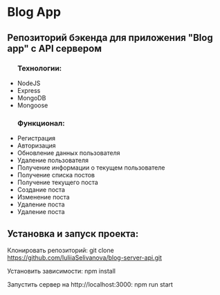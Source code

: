 # Blog App
## Репозиторий бэкенда для приложения "Blog app" с API сервером
<ul>
  <h3>Технологии:</h3>
  <li>NodeJS</li>
  <li>Express</li>
  <li>MongoDB</li>
  <li>Mongoose</li>
</ul>
<ul>
  <h3>Функционал:</h3>
  <li>Регистрация</li>
  <li>Авторизация</li>
  <li>Обновление данных пользователя</li>
  <li>Удаление пользователя</li>
  <li>Получение информации о текущем пользователе</li>
  <li>Получение списка постов</li>
  <li>Получение текущего поста</li>
  <li>Создание поста</li>
  <li>Изменение поста</li>
  <li>Удаление поста</li>
  <li>Удаление поста</li>
</ul>

## Установка и запуск проекта:
Клонировать репозиторий: git clone https://github.com/IuliiaSelivanova/blog-server-api.git

Установить зависимости: npm install

Запустить сервер на http://localhost:3000: npm run start


